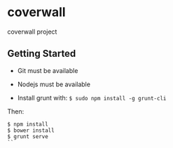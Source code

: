 coverwall
=========

coverwall project

Getting Started
---------------

- Git must be available

- Nodejs must be available

- Install grunt with: `$ sudo npm install -g grunt-cli`

Then:

```
$ npm install
$ bower install
$ grunt serve
``
